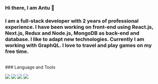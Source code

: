 ### Hi there, I am Antu 👋
### I am a full-stack developer with 2 years of professional experience. I have been working on front-end using React.js, Next.js, Redux and Node.js, MongoDB as back-end and database. I like to adapt new technologies. Currently I am working with GraphQL. I love to travel and play games on my free time.
<!--
**tanjirantu/tanjirantu** is a ✨ _special_ ✨ repository because its `README.md` (this file) appears on your GitHub profile.
--!>

<br />

### Language and Tools

<!-- Language -->
![](https://img.shields.io/badge/-JavaScript-565555?style=flat-square&logo=javascript)
![](https://img.shields.io/badge/-.NET-5C2D91?style=flat-square&logo=.net)
![](https://img.shields.io/badge/-PHP-777BB4?style=flat-square&logo=php)
![](https://img.shields.io/badge/-Java-007396?style=flat-square&logo=java)
